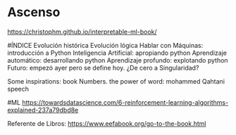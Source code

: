 # Ascenso
https://christophm.github.io/interpretable-ml-book/

#ÍNDICE
				Evolución histórica
				Evolución lógica
				Hablar con Máquinas: introducción a Python
				Inteligencia Artificial: apropiando python
				Aprendizaje automático: desarrollando python
				Aprendizaje profundo: explotando python
        Futuro: empezó ayer pero se define hoy. ¿De cero a Singularidad?

Some inspirations:
book Numbers.
the power of word:
mohammed Qahtani speech


#ML
https://towardsdatascience.com/6-reinforcement-learning-algorithms-explained-237a79dbd8e

Referente de Libros:
https://www.eefabook.org/go-to-the-book.html
